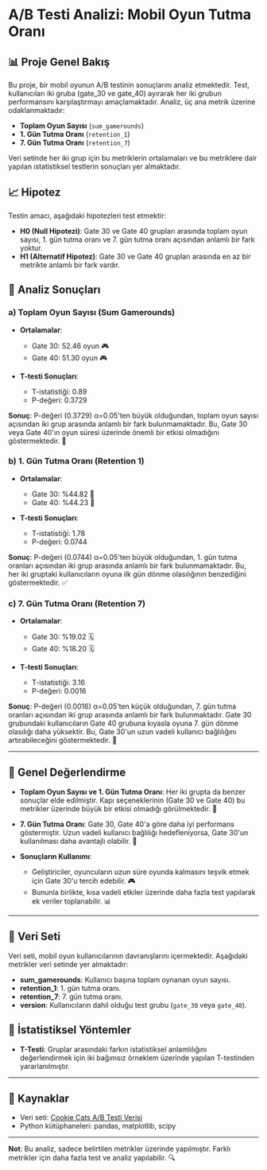 # A/B Testi Analizi: Mobil Oyun Tutma Oranı

## 📊 Proje Genel Bakış

Bu proje, bir mobil oyunun A/B testinin sonuçlarını analiz etmektedir. Test, kullanıcıları iki gruba (gate_30 ve gate_40) ayırarak her iki grubun performansını karşılaştırmayı amaçlamaktadır. Analiz, üç ana metrik üzerine odaklanmaktadır:
- **Toplam Oyun Sayısı** (`sum_gamerounds`)
- **1. Gün Tutma Oranı** (`retention_1`)
- **7. Gün Tutma Oranı** (`retention_7`)

Veri setinde her iki grup için bu metriklerin ortalamaları ve bu metriklere dair yapılan istatistiksel testlerin sonuçları yer almaktadır.

## 📈 Hipotez

Testin amacı, aşağıdaki hipotezleri test etmektir:

- **H0 (Null Hipotezi)**: Gate 30 ve Gate 40 grupları arasında toplam oyun sayısı, 1. gün tutma oranı ve 7. gün tutma oranı açısından anlamlı bir fark yoktur.
- **H1 (Alternatif Hipotez)**: Gate 30 ve Gate 40 grupları arasında en az bir metrikte anlamlı bir fark vardır.

## 🔢 Analiz Sonuçları

### a) **Toplam Oyun Sayısı (Sum Gamerounds)**

- **Ortalamalar**:
  - Gate 30: 52.46 oyun 🎮
  - Gate 40: 51.30 oyun 🎮
  
- **T-testi Sonuçları**:
  - T-istatistiği: 0.89
  - P-değeri: 0.3729

**Sonuç**: P-değeri (0.3729) α=0.05'ten büyük olduğundan, toplam oyun sayısı açısından iki grup arasında anlamlı bir fark bulunmamaktadır. Bu, Gate 30 veya Gate 40'ın oyun süresi üzerinde önemli bir etkisi olmadığını göstermektedir. 🚫

### b) **1. Gün Tutma Oranı (Retention 1)**

- **Ortalamalar**:
  - Gate 30: %44.82 📅
  - Gate 40: %44.23 📅
  
- **T-testi Sonuçları**:
  - T-istatistiği: 1.78
  - P-değeri: 0.0744

**Sonuç**: P-değeri (0.0744) α=0.05'ten büyük olduğundan, 1. gün tutma oranları açısından iki grup arasında anlamlı bir fark bulunmamaktadır. Bu, her iki gruptaki kullanıcıların oyuna ilk gün dönme olasılığının benzediğini göstermektedir. ✅

### c) **7. Gün Tutma Oranı (Retention 7)**

- **Ortalamalar**:
  - Gate 30: %19.02 🗓️
  - Gate 40: %18.20 🗓️
  
- **T-testi Sonuçları**:
  - T-istatistiği: 3.16
  - P-değeri: 0.0016

**Sonuç**: P-değeri (0.0016) α=0.05'ten küçük olduğundan, 7. gün tutma oranları açısından iki grup arasında anlamlı bir fark bulunmaktadır. Gate 30 grubundaki kullanıcıların Gate 40 grubuna kıyasla oyuna 7. gün dönme olasılığı daha yüksektir. Bu, Gate 30'un uzun vadeli kullanıcı bağlılığını artırabileceğini göstermektedir. 🎯

---

## 📝 Genel Değerlendirme

- **Toplam Oyun Sayısı ve 1. Gün Tutma Oranı**: Her iki grupta da benzer sonuçlar elde edilmiştir. Kapı seçeneklerinin (Gate 30 ve Gate 40) bu metrikler üzerinde büyük bir etkisi olmadığı görülmektedir. 🔄
  
- **7. Gün Tutma Oranı**: Gate 30, Gate 40'a göre daha iyi performans göstermiştir. Uzun vadeli kullanıcı bağlılığı hedefleniyorsa, Gate 30'un kullanılması daha avantajlı olabilir. 🚀

- **Sonuçların Kullanımı**:
  - Geliştiriciler, oyuncuların uzun süre oyunda kalmasını teşvik etmek için Gate 30'u tercih edebilir. 🎮
  - Bununla birlikte, kısa vadeli etkiler üzerinde daha fazla test yapılarak ek veriler toplanabilir. 📊

---

## 📂 Veri Seti

Veri seti, mobil oyun kullanıcılarının davranışlarını içermektedir. Aşağıdaki metrikler veri setinde yer almaktadır:

- **sum_gamerounds**: Kullanıcı başına toplam oynanan oyun sayısı.
- **retention_1**: 1. gün tutma oranı.
- **retention_7**: 7. gün tutma oranı.
- **version**: Kullanıcıların dahil olduğu test grubu (`gate_30` veya `gate_40`).

## 📌 İstatistiksel Yöntemler

- **T-Testi**: Gruplar arasındaki farkın istatistiksel anlamlılığını değerlendirmek için iki bağımsız örneklem üzerinde yapılan T-testinden yararlanılmıştır.

---

## 🔗 Kaynaklar

- Veri seti: [Cookie Cats A/B Testi Verisi](https://www.kaggle.com)
- Python kütüphaneleri: pandas, matplotlib, scipy

---

**Not**: Bu analiz, sadece belirtilen metrikler üzerinde yapılmıştır. Farklı metrikler için daha fazla test ve analiz yapılabilir. 🔍
